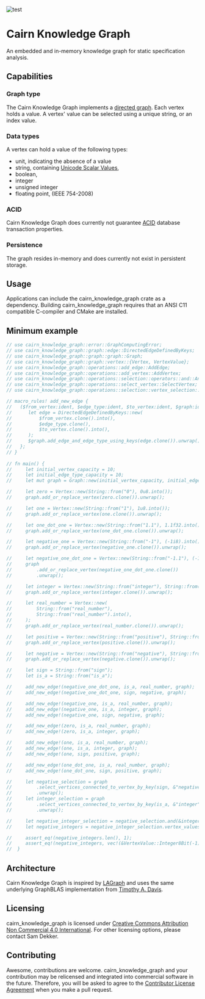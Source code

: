![test](https://github.com/code-sam/cairn-knowledge-graph/actions/workflows/test_main_branch.yml/badge.svg?branch=main)
# Cairn Knowledge Graph
An embedded and in-memory knowledge graph for static specification analysis.

## Capabilities

### Graph type
The Cairn Knowledge Graph implements a [directed graph](https://en.wikipedia.org/wiki/Directed_graph). Each vertex holds a value. A vertex' value can be selected using a unique string, or an index value.

### Data types
A vertex can hold a value of the following types:
- unit, indicating the absence of a value
- string, containing [Unicode Scalar Values](https://www.unicode.org/glossary/#unicode_scalar_value),
- boolean,
- integer
- unsigned integer
- floating point, (IEEE 754-2008)

### ACID
Cairn Knowledge Graph does currently not guarantee [ACID](https://en.wikipedia.org/wiki/ACID) database transaction properties.

### Persistence
The graph resides in-memory and does currently not exist in persistent storage.

## Usage
Applications can include the cairn_knowledge_graph crate as a dependency. Building cairn_knowledge_graph requires that an ANSI C11 compatible C-compiler and CMake are installed.

## Minimum example
```rust
// use cairn_knowledge_graph::error::GraphComputingError;
// use cairn_knowledge_graph::graph::edge::DirectedEdgeDefinedByKeys;
// use cairn_knowledge_graph::graph::graph::Graph;
// use cairn_knowledge_graph::graph::vertex::{Vertex, VertexValue};
// use cairn_knowledge_graph::operations::add_edge::AddEdge;
// use cairn_knowledge_graph::operations::add_vertex::AddVertex;
// use cairn_knowledge_graph::operations::selection::operators::and::AndOperator;
// use cairn_knowledge_graph::operations::select_vertex::SelectVertex;
// use cairn_knowledge_graph::operations::selection::vertex_selection::VertexSelection;

// macro_rules! add_new_edge {
//   ($from_vertex:ident, $edge_type:ident, $to_vertex:ident, $graph:ident) => {
//      let edge = DirectedEdgeDefinedByKeys::new(
//          $from_vertex.clone().into(),
//          $edge_type.clone(),
//          $to_vertex.clone().into(),
//      );
//      $graph.add_edge_and_edge_type_using_keys(edge.clone()).unwrap();
//   };
// }
 
// fn main() {
//     let initial_vertex_capacity = 10;
//     let initial_edge_type_capacity = 10;
//     let mut graph = Graph::new(initial_vertex_capacity, initial_edge_type_capacity).unwrap();

//     let zero = Vertex::new(String::from("0"), 0u8.into());
//     graph.add_or_replace_vertex(zero.clone()).unwrap();

//     let one = Vertex::new(String::from("1"), 1u8.into());
//     graph.add_or_replace_vertex(one.clone()).unwrap();

//     let one_dot_one = Vertex::new(String::from("1.1"), 1.1f32.into());
//     graph.add_or_replace_vertex(one_dot_one.clone()).unwrap();

//     let negative_one = Vertex::new(String::from("-1"), (-1i8).into());
//     graph.add_or_replace_vertex(negative_one.clone()).unwrap();

//     let negative_one_dot_one = Vertex::new(String::from("-1.1"), (-1.1f32).into());
//     graph
//         .add_or_replace_vertex(negative_one_dot_one.clone())
//         .unwrap();

//     let integer = Vertex::new(String::from("integer"), String::from("integer").into());
//     graph.add_or_replace_vertex(integer.clone()).unwrap();

//     let real_number = Vertex::new(
//         String::from("real_number"),
//         String::from("real_number").into(),
//     );
//     graph.add_or_replace_vertex(real_number.clone()).unwrap();

//     let positive = Vertex::new(String::from("positive"), String::from("positive").into());
//     graph.add_or_replace_vertex(positive.clone()).unwrap();

//     let negative = Vertex::new(String::from("negative"), String::from("negative").into());
//     graph.add_or_replace_vertex(negative.clone()).unwrap();

//     let sign = String::from("sign");
//     let is_a = String::from("is_a");

//     add_new_edge!(negative_one_dot_one, is_a, real_number, graph);
//     add_new_edge!(negative_one_dot_one, sign, negative, graph);

//     add_new_edge!(negative_one, is_a, real_number, graph);
//     add_new_edge!(negative_one, is_a, integer, graph);
//     add_new_edge!(negative_one, sign, negative, graph);

//     add_new_edge!(zero, is_a, real_number, graph);
//     add_new_edge!(zero, is_a, integer, graph);

//     add_new_edge!(one, is_a, real_number, graph);
//     add_new_edge!(one, is_a, integer, graph);
//     add_new_edge!(one, sign, positive, graph);

//     add_new_edge!(one_dot_one, is_a, real_number, graph);
//     add_new_edge!(one_dot_one, sign, positive, graph);

//     let negative_selection = graph
//         .select_vertices_connected_to_vertex_by_key(sign, &"negative")
//         .unwrap();
//     let integer_selection = graph
//         .select_vertices_connected_to_vertex_by_key(is_a, &"integer")
//         .unwrap();

//     let negative_integer_selection = negative_selection.and(&integer_selection).unwrap();
//     let negative_integers = negative_integer_selection.vertex_values_ref().unwrap();

//     assert_eq!(negative_integers.len(), 1);
//     assert_eq!(negative_integers, vec!(&VertexValue::Integer8Bit(-1)));
//  }
 ```

## Architecture
Cairn Knowledge Graph is inspired by [LAGraph](https://github.com/GraphBLAS/LAGraph) and uses the same underlying GraphBLAS implementation from [Timothy A. Davis](https://github.com/DrTimothyAldenDavis/GraphBLAS).

## Licensing
cairn_knowledge_graph is licensed under [Creative Commons Attribution Non Commercial 4.0 International](https://creativecommons.org/licenses/by-nc/4.0/legalcode). For other licensing options, please contact Sam Dekker.

## Contributing
Awesome, contributions are welcome. cairn_knowledge_graph and your contribution may be relicensed and integrated into commercial software in the future. Therefore, you will be asked to agree to the [Contributor License Agreement](contributor-license-agreement.md) when you make a pull request.
